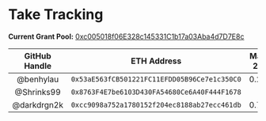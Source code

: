 # Take Tracking

**Current Grant Pool:** [0xc005018f06E328c145331C1b17a03Aba4d7D7E8c](https://etherscan.io/address/0xc005018f06E328c145331C1b17a03Aba4d7D7E8c)

| GitHub Handle | ETH Address                                  | May 26 | Jun 9 | Dec 15 | Dec 29 | Mar 9 |
|:-------------:|:--------------------------------------------:|:------:|:-----:|:------:|:------:|:-----:|
| @benhylau     | `0x53aE563fCB501221FC11EFDD05B96Ce7e1c350C0` |   0.28 |  0.08 |   1.30 |        |       |
| @Shrinks99    | `0x8763F4E7be6103D430FA54680Ce6A40F444F1678` |        |       |        |        |  1.30 |
| @darkdrgn2k   | `0xcc9098a752a1780152f204ec8188ab27ecc461db` |   0.74 |  0.32 |  0.68  |        |       |
